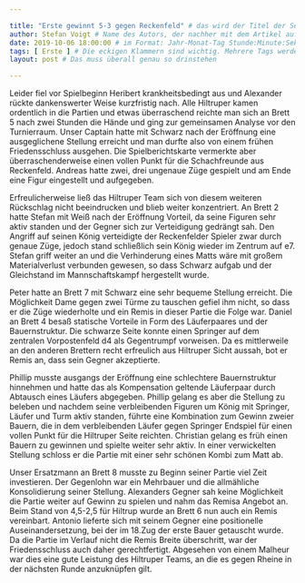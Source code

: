```yaml
---

title: "Erste gewinnt 5-3 gegen Reckenfeld" # das wird der Titel der Seite, am besten in Anführungszeichen (z.B. wenn er Sonderzeichen enthält)
author: Stefan Voigt # Name des Autors, der nachher mit dem Artikel auf der Seite angezeigt wird; das ist unabhängig vom github-Benutzernamen
date: 2019-10-06 18:00:00 # im Format: Jahr-Monat-Tag Stunde:Minute:Sekunde, die Uhrzeit ist optional
tags: [ Erste ] # Die eckigen Klammern sind wichtig. Mehrere Tags werden durch Kommas separiert
layout: post # Das muss überall genau so drinstehen

---
```


Leider fiel vor Spielbeginn Heribert krankheitsbedingt aus und Alexander rückte dankenswerter Weise kurzfristig nach. Alle Hiltruper kamen ordentlich in die Partien und etwas überraschend reichte man sich an Brett 5 nach zwei Stunden die Hände und ging zur gemeinsamen Analyse vor den Turnierraum. Unser Captain hatte mit Schwarz nach der Eröffnung eine ausgeglichene Stellung erreicht und man durfte also von einem frühen Friedensschluss ausgehen. Die Spielberichtskarte vermerkte aber überraschenderweise einen vollen Punkt für die Schachfreunde aus Reckenfeld. Andreas hatte zwei, drei ungenaue Züge gespielt und am Ende eine Figur eingestellt und aufgegeben. 
<!-- continue -->

Erfreulicherweise ließ das Hiltruper Team sich von diesem weiteren Rückschlag nicht beeindrucken und blieb weiter konzentriert. An Brett 2 hatte Stefan mit Weiß nach der Eröffnung Vorteil, da seine Figuren sehr aktiv standen und der Gegner sich zur Verteidigung gedrängt sah. Den Angriff auf seinen König verteidigte der Reckenfelder Spieler zwar durch genaue Züge, jedoch stand schließlich sein König wieder im Zentrum auf e7. Stefan griff weiter an und die Verhinderung eines Matts wäre mit großem Materialverlust verbunden gewesen, so dass Schwarz aufgab und der Gleichstand im Mannschaftskampf hergestellt wurde. 

Peter hatte an Brett 7 mit Schwarz eine sehr bequeme Stellung erreicht. Die Möglichkeit Dame gegen zwei Türme zu tauschen gefiel ihm nicht, so dass er die Züge wiederholte und ein Remis in dieser Partie die Folge war. Daniel an Brett 4 besaß statische Vorteile in Form des Läuferpaares und der Bauernstruktur. Die schwarze Seite konnte einen Springer auf dem zentralen Vorpostenfeld d4 als Gegentrumpf vorweisen. Da es mittlerweile an den anderen Brettern recht erfreulich aus Hiltruper Sicht aussah, bot er Remis an, dass sein Gegner akzeptierte. 

Phillip musste ausgangs der Eröffnung eine schlechtere Bauernstruktur hinnehmen und hatte das als Kompensation geltende Läuferpaar durch Abtausch eines Läufers abgegeben. Phillip gelang es aber die Stellung zu beleben und nachdem seine verbleibenden Figuren um König mit Springer, Läufer und Turm aktiv standen, führte eine Kombination zum Gewinn zweier Bauern, die in dem verbleibenden Läufer gegen Springer Endspiel für einen vollen Punkt für die Hiltruper Seite reichten. Christian gelang es früh einen Bauern zu gewinnen und spielte weiter sehr aktiv. In einer verwickelten Stellung schloss er die Partie mit einer sehr schönen Kombi zum Matt ab. 

Unser Ersatzmann an Brett 8 musste zu Beginn seiner Partie viel Zeit investieren. Der Gegenlohn war ein Mehrbauer und die allmähliche Konsolidierung seiner Stellung. Alexanders Gegner sah keine Möglichkeit die Partie weiter auf Gewinn zu spielen und nahm das Remisa Angebot an. Beim Stand von 4,5-2,5 für Hiltrup wurde an Brett 6 nun auch ein Remis vereinbart. Antonio lieferte sich mit seinem Gegner eine positionelle Auseinandersetzung, bei der im 18.Zug der erste Bauer getauscht wurde. Da die Partie im Verlauf nicht die Remis Breite überschritt, war der Friedensschluss auch daher gerechtfertigt. Abgesehen von einem Malheur war dies eine gute Leistung des Hiltruper Teams, an die es gegen Rheine in der nächsten Runde anzuknüpfen gilt.             
 